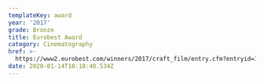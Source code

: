 ```yaml
---
templateKey: award
year: '2017'
grade: Bronze
title: Eurobest Award
category: Cinematography
href: >-
  https://www2.eurobest.com/winners/2017/craft_film/entry.cfm?entryid=1401&award=4
date: 2020-01-14T10:18:40.534Z
---
```


